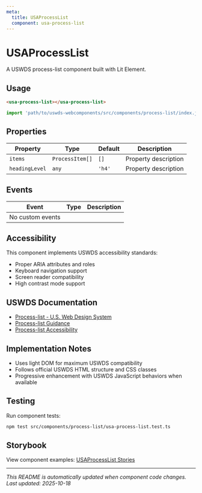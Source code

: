 ```yaml
---
meta:
  title: USAProcessList
  component: usa-process-list
---
```


# USAProcessList

A USWDS process-list component built with Lit Element.

## Usage

```html
<usa-process-list></usa-process-list>
```

```javascript
import 'path/to/uswds-webcomponents/src/components/process-list/index.js';
```

## Properties

| Property       | Type            | Default | Description          |
| -------------- | --------------- | ------- | -------------------- |
| `items`        | `ProcessItem[]` | `[]`    | Property description |
| `headingLevel` | `any`           | `'h4'`  | Property description |

## Events

| Event            | Type | Description |
| ---------------- | ---- | ----------- |
| No custom events |      |             |

## Accessibility

This component implements USWDS accessibility standards:

- Proper ARIA attributes and roles
- Keyboard navigation support
- Screen reader compatibility
- High contrast mode support

## USWDS Documentation

- [Process-list - U.S. Web Design System](https://designsystem.digital.gov/components/process-list/)
- [Process-list Guidance](https://designsystem.digital.gov/components/process-list/#guidance)
- [Process-list Accessibility](https://designsystem.digital.gov/components/process-list/#accessibility)

## Implementation Notes

- Uses light DOM for maximum USWDS compatibility
- Follows official USWDS HTML structure and CSS classes
- Progressive enhancement with USWDS JavaScript behaviors when available

## Testing

Run component tests:

```bash
npm test src/components/process-list/usa-process-list.test.ts
```

## Storybook

View component examples: [USAProcessList Stories](http://localhost:6006/?path=/story/components-process-list)

---

_This README is automatically updated when component code changes._
_Last updated: 2025-10-18_
